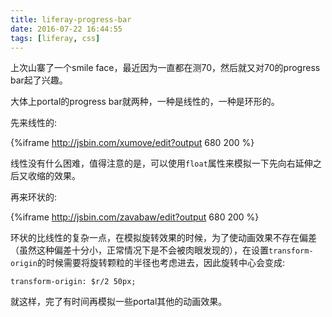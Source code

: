 ```yaml
---
title: liferay-progress-bar
date: 2016-07-22 16:44:55
tags: [liferay, css]
---
```

上次山寨了一个smile face，最近因为一直都在测70，然后就又对70的progress bar起了兴趣。

大体上portal的progress bar就两种，一种是线性的，一种是环形的。

<!--more-->

先来线性的:

{%iframe http://jsbin.com/xumove/edit?output 680 200
%}

线性没有什么困难，值得注意的是，可以使用``float``属性来模拟一下先向右延伸之后又收缩的效果。

再来环状的:

{%iframe http://jsbin.com/zavabaw/edit?output 680 200
%}

环状的比线性的复杂一点，在模拟旋转效果的时候，为了使动画效果不存在偏差（虽然这种偏差十分小，正常情况下是不会被肉眼发现的），在设置``transform-origin``的时候需要将旋转颗粒的半径也考虑进去，因此旋转中心会变成:
```
transform-origin: $r/2 50px;
```

就这样，完了有时间再模拟一些portal其他的动画效果。


